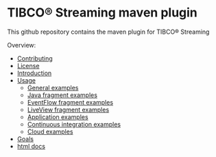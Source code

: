 # TIBCO&reg; Streaming maven plugin

This github repository contains the maven plugin for TIBCO&reg; Streaming

Overview:

* [Contributing](docs/contributing.md)
* [License](docs/LICENSE)
* [Introduction](ep-maven/src/site/markdown/index.md)
* [Usage](ep-maven/src/site/markdown/usage.md)
    * [General examples](ep-maven/src/site/markdown/general_examples.md)
    * [Java fragment examples](ep-maven/src/site/markdown/java_examples.md)
    * [EventFlow fragment examples](ep-maven/src/site/markdown/eventflow_examples.md)
    * [LiveView fragment examples](ep-maven/src/site/markdown/liveview_examples.md)
    * [Application examples](ep-maven/src/site/markdown/application_examples.md)
    * [Continuous integration examples](ep-maven/src/site/markdown/contint_examples.md)
    * [Cloud examples](ep-maven/src/site/markdown/cloud_examples.md)
* [Goals](ep-maven/src/site/markdown/goals.md)
* [html docs](https://tibcosoftware.github.io/tibco-streaming-maven-plugin/1.5.0-SNAPSHOT/ep-maven-plugin/)
